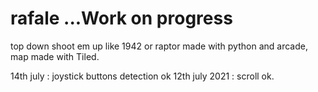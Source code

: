 # rafale  ...Work on progress
top down shoot em up like 1942 or raptor made with python and arcade, map made with Tiled.

14th july : joystick buttons detection ok
12th july 2021 : scroll ok.

